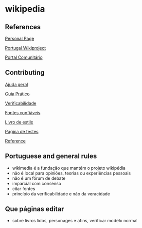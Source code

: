 # wikipedia

## References


[Personal Page](https://en.wikipedia.org/wiki/User:Jo%C3%A3o_A._Rodrigues)

[Portugal Wikiproject](https://en.wikipedia.org/wiki/Wikipedia:WikiProject_Portugal)

[Portal Comunitário](https://pt.wikipedia.org/wiki/Wikip%C3%A9dia:Portal_comunit%C3%A1rio)


## Contributing

[Ajuda geral](https://pt.wikipedia.org/wiki/Ajuda:%C3%8Dndice)

[Guia Prático](https://pt.wikipedia.org/wiki/Ajuda:Guia_pr%C3%A1tico)

[Verificabilidade](https://pt.wikipedia.org/wiki/Wikip%C3%A9dia:Verificabilidade)

[Fontes confiáveis](https://pt.wikipedia.org/wiki/Wikip%C3%A9dia:Fontes_confi%C3%A1veis)

[Livro de estilo](https://pt.wikipedia.org/wiki/Wikip%C3%A9dia:Livro_de_estilo)

[Página de testes](https://pt.wikipedia.org/wiki/Wikip%C3%A9dia:P%C3%A1gina_de_testes)

[Reference](https://en.wikipedia.org/wiki/Wikipedia:Contributing_to_Wikipedia)

## Portuguese and general rules

* wikimedia é a fundação que mantém o projeto wikipédia
* não é local para opiniões, teorias ou experiências pessoais
* não é um fórum de debate
* imparcial com consenso
* citar fontes
* princípio da verificabilidade e não da veracidade


## Que páginas editar

* sobre livros lidos, personages e afins, verificar modelo normal

